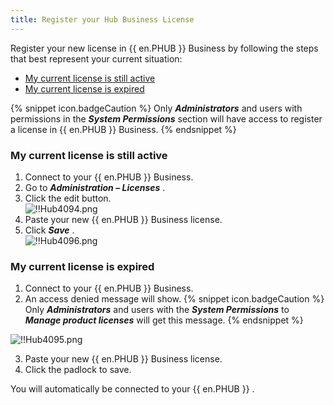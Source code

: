 ```yaml
---
title: Register your Hub Business License
---
```

Register your new license in {{ en.PHUB }} Business by following the steps that best represent your current situation:  

* [My current license is still active](#my-current-license-is-still-active)  
* [My current license is expired](#my-current-license-is-expired)  

{% snippet icon.badgeCaution %} 
Only ***Administrators*** and users with permissions in the ***System Permissions*** section will have access to register a license in {{ en.PHUB }} Business. 
{% endsnippet %}
 
### My current license is still active 

1. Connect to your {{ en.PHUB }} Business. 
1. Go to ***Administration – Licenses*** . 
1. Click the edit button.  
![!!Hub4094.png](https://webdevolutions.azureedge.net/docs/en/hub/Hub4094.png) 
1. Paste your new {{ en.PHUB }} Business license. 
1. Click ***Save*** .  
![!!Hub4096.png](https://webdevolutions.azureedge.net/docs/en/hub/Hub4096.png) 

### My current license is expired 

1. Connect to your {{ en.PHUB }} Business. 
1. An access denied message will show. 
{% snippet icon.badgeCaution %} 
Only ***Administrators*** and users with the ***System Permissions*** to ***Manage product licenses*** will get this message. 
{% endsnippet %}
 
![!!Hub4095.png](https://webdevolutions.azureedge.net/docs/en/hub/Hub4095.png)  

3. Paste your new {{ en.PHUB }} Business license. 
1. Click the padlock to save.  

You will automatically be connected to your {{ en.PHUB }} . 

